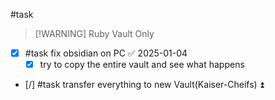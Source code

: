 #task 

> [!WARNING] Ruby Vault Only

 - [x] #task fix obsidian on PC ✅ 2025-01-04
    - [x] try to copy the entire vault and see what happens
- [/] #task transfer everything to new Vault(Kaiser-Cheifs) ⏫
